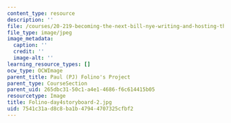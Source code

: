 ```yaml
---
content_type: resource
description: ''
file: /courses/20-219-becoming-the-next-bill-nye-writing-and-hosting-the-educational-show-january-iap-2015/7541c31ad8c8ba1b47944707325cfbf2_Folino-day4storyboard-2.jpg
file_type: image/jpeg
image_metadata:
  caption: ''
  credit: ''
  image-alt: ''
learning_resource_types: []
ocw_type: OCWImage
parent_title: Paul (PJ) Folino's Project
parent_type: CourseSection
parent_uid: 265dbc31-50c1-a4e1-4686-f6c614415b05
resourcetype: Image
title: Folino-day4storyboard-2.jpg
uid: 7541c31a-d8c8-ba1b-4794-4707325cfbf2
---
```

